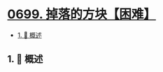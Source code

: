 # [0699. 掉落的方块【困难】](https://github.com/tnotesjs/TNotes.leetcode/tree/main/notes/0699.%20%E6%8E%89%E8%90%BD%E7%9A%84%E6%96%B9%E5%9D%97%E3%80%90%E5%9B%B0%E9%9A%BE%E3%80%91)

<!-- region:toc -->

- [1. 📝 概述](#1--概述)

<!-- endregion:toc -->

## 1. 📝 概述
